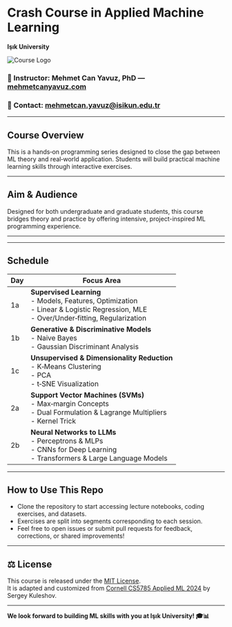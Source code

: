 # Crash Course in Applied Machine Learning  
**Işık University**  

![Course Logo](../source/logo.png)

### 👤 Instructor: Mehmet Can Yavuz, PhD — [mehmetcanyavuz.com](http://mehmetcanyavuz.com)  
### 📧 Contact: [mehmetcan.yavuz@isikun.edu.tr](mailto:mehmetcan.yavuz@isikun.edu.tr)

---

## Course Overview  
This is a hands‑on programming series designed to close the gap between ML theory and real‑world application. Students will build practical machine learning skills through interactive exercises.  

---

## Aim & Audience  
Designed for both undergraduate and graduate students, this course bridges theory and practice by offering intensive, project-inspired ML programming experience.

---

---

## Schedule

| Day | Focus Area                                                |
|-----|-----------------------------------------------------------|
| 1a  | **Supervised Learning**<br>- Models, Features, Optimization<br>- Linear & Logistic Regression, MLE<br>- Over/Under‑fitting, Regularization |
| 1b  | **Generative & Discriminative Models**<br>- Naive Bayes<br>- Gaussian Discriminant Analysis |
| 1c  | **Unsupervised & Dimensionality Reduction**<br>- K‑Means Clustering<br>- PCA<br>- t‑SNE Visualization |
| 2a  | **Support Vector Machines (SVMs)**<br>- Max‑margin Concepts<br>- Dual Formulation & Lagrange Multipliers<br>- Kernel Trick |
| 2b  | **Neural Networks to LLMs**<br>- Perceptrons & MLPs<br>- CNNs for Deep Learning<br>- Transformers & Large Language Models |

---

## How to Use This Repo  
- Clone the repository to start accessing lecture notebooks, coding exercises, and datasets.  
- Exercises are split into segments corresponding to each session.  
- Feel free to open issues or submit pull requests for feedback, corrections, or shared improvements!

---

## ⚖️ License  
This course is released under the [MIT License](LICENSE).  
It is adapted and customized from [Cornell CS5785 Applied ML 2024](https://github.com/kuleshov/cornell-cs5785-2024-applied-ml) by Sergey Kuleshov.

---

**We look forward to building ML skills with you at Işık University! 🎓📊**

